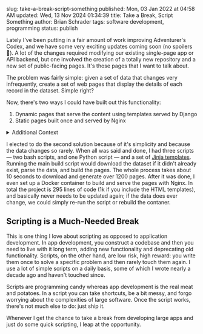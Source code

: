 slug: take-a-break-script-something
published: Mon, 03 Jan 2022 at 04:58 AM
updated: Wed, 13 Nov 2024 01:34:39 
title: Take a Break, Script Something
author: Brian Schrader
tags: software development, programming
status: publish

Lately I've been putting in a fair amount of work improving Adventurer's Codex, and we have some very exciting updates coming soon (no spoilers 🤫). A lot of the changes required modifying our existing single-page app or API backend, but one involved the creation of a totally new repository and a new set of public-facing pages. It's those pages that I want to talk about.

The problem was fairly simple: given a set of data that changes very infrequently, create a set of web pages that display the details of each record in the dataset. Simple right?

Now, there's two ways I could have built out this functionality:

1. Dynamic pages that serve the content using templates served by Django
2. Static pages built once and served by Nginx

<details>
  <summary>Additional Context</summary>
  <p>I wanted this functionality to be separate from our main project, so the first solution would involve setting up a new Django app and database as well as building a system to import the data from JSON files.</p>
</details>

I elected to do the second solution because of it's simplicity and because the data changes so rarely. When all was said and done, I had three scripts &mdash; two bash scripts, and one Python script &mdash; and a set of [Jinja templates][1]. Running the main build script would download the dataset if it didn't already exist, parse the data, and build the pages. The whole process takes about 10 seconds to download and generate over 1200 pages. After it was done, I even set up a Docker container to build and serve the pages with Nginx. In total the project is 295 lines of code (1k if you include the HTML templates), and basically never needs to be updated again; if the data does ever change, we could simply re-run the script or rebuild the contaner.


## Scripting is a Much-Needed Break

This is one thing I love about scripting as opposed to application development. In app development, you construct a codebase and then you need to live with it long term, adding new functionality and deprecating old functionality. Scripts, on the other hand, are low risk, high reward: you write them once to solve a specific problem and then rarely touch them again. I use a lot of simple scripts on a daily basis, some of which I wrote nearly a decade ago and haven't touched since.

Scripts are programming candy whereas app development is the real meat and potatoes. In a script you can take shortcuts, be a bit messy, and forgo worrying about the complexities of large software. Once the script works, there's not much else to do: just ship it.

Whenever I get the chance to take a break from developing large apps and just do some quick scripting, I leap at the opportunity.


[1]: https://jinja.palletsprojects.com/en/3.0.x/
